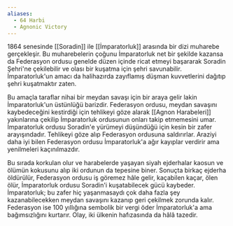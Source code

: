 ```yaml
---  
aliases:  
  - 64 Harbi  
  - Agnonic Victory  
---  
```

  
1864 senesinde [[Soradin]] ile [[İmparatorluk]] arasında bir dizi muharebe gerçekleşir. Bu muharebelerin çoğunu İmparatorluk net bir şekilde kazansa da Federasyon ordusu genelde düzen içinde ricat etmeyi başararak Soradin Şehri'ne çekilebilir ve olası bir kuşatma için şehri savunabilir. İmparatorluk'un amacı da halihazırda zayıflamış düşman kuvvetlerini dağıtıp şehri kuşatmaktır zaten.  
  
Bu amaçla taraflar nihai bir meydan savaşı için bir araya gelir lakin İmparatorluk'un üstünlüğü barizdir. Federasyon ordusu, meydan savaşını kaybedeceğini kestirdiği için tehlikeyi göze alarak [[Agnon Harabeleri]] yakınlarına çekilip İmparatorluk ordusunun onları takip etmemesini umar. İmparatorluk ordusu Soradin'e yürümeyi düşündüğü için kesin bir zafer arayışındadır. Tehlikeyi göze alıp Federasyon ordusuna saldırırlar. Araziyi daha iyi bilen Federasyon ordusu İmparatorluk'a ağır kayıplar verdirir ama yenilmeleri kaçınılmazdır.  
  
Bu sırada korkulan olur ve harabelerde yaşayan siyah ejderhalar kaosun ve ölümün kokusunu alıp iki ordunun da tepesine biner. Sonuçta birkaç ejderha öldürülür, Federasyon ordusu iş göremez hâle gelir, kaçabilen kaçar, ölen ölür, İmparatorluk ordusu Soradin'i kuşatabilecek gücü kaybeder. İmparatorluk; bu zafer hiç yaşanmasaydı çok daha fazla şey kazanabilecekken meydan savaşını kazanıp geri çekilmek zorunda kalır. Federasyon ise 100 yıllığına sembolik bir vergi öder İmparatorluk'a ama bağımsızlığını kurtarır. Olay, iki ülkenin hafızasında da hâlâ tazedir.